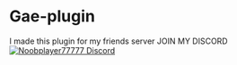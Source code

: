 # Gae-plugin
I made this plugin for my friends server
JOIN MY DISCORD 
[![Noobplayer77777 Discord](https://discord.com/api/guilds/739784741124833301/embed.png)](https://discord.gg/URWadHd2xq)
